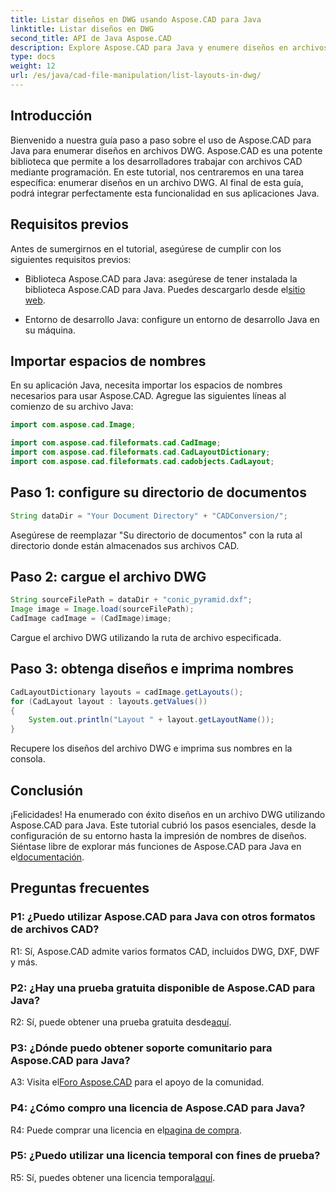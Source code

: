```yaml
---
title: Listar diseños en DWG usando Aspose.CAD para Java
linktitle: Listar diseños en DWG
second_title: API de Java Aspose.CAD
description: Explore Aspose.CAD para Java y enumere diseños en archivos DWG sin esfuerzo. Integre potentes funciones CAD en sus aplicaciones Java.
type: docs
weight: 12
url: /es/java/cad-file-manipulation/list-layouts-in-dwg/
---
```

## Introducción

Bienvenido a nuestra guía paso a paso sobre el uso de Aspose.CAD para Java para enumerar diseños en archivos DWG. Aspose.CAD es una potente biblioteca que permite a los desarrolladores trabajar con archivos CAD mediante programación. En este tutorial, nos centraremos en una tarea específica: enumerar diseños en un archivo DWG. Al final de esta guía, podrá integrar perfectamente esta funcionalidad en sus aplicaciones Java.

## Requisitos previos

Antes de sumergirnos en el tutorial, asegúrese de cumplir con los siguientes requisitos previos:

-  Biblioteca Aspose.CAD para Java: asegúrese de tener instalada la biblioteca Aspose.CAD para Java. Puedes descargarlo desde el[sitio web](https://releases.aspose.com/cad/java/).

- Entorno de desarrollo Java: configure un entorno de desarrollo Java en su máquina.

## Importar espacios de nombres

En su aplicación Java, necesita importar los espacios de nombres necesarios para usar Aspose.CAD. Agregue las siguientes líneas al comienzo de su archivo Java:

```java
import com.aspose.cad.Image;

import com.aspose.cad.fileformats.cad.CadImage;
import com.aspose.cad.fileformats.cad.CadLayoutDictionary;
import com.aspose.cad.fileformats.cad.cadobjects.CadLayout;
```

## Paso 1: configure su directorio de documentos

```java
String dataDir = "Your Document Directory" + "CADConversion/";
```

Asegúrese de reemplazar "Su directorio de documentos" con la ruta al directorio donde están almacenados sus archivos CAD.

## Paso 2: cargue el archivo DWG

```java
String sourceFilePath = dataDir + "conic_pyramid.dxf";
Image image = Image.load(sourceFilePath);
CadImage cadImage = (CadImage)image;
```

Cargue el archivo DWG utilizando la ruta de archivo especificada.

## Paso 3: obtenga diseños e imprima nombres

```java
CadLayoutDictionary layouts = cadImage.getLayouts();
for (CadLayout layout : layouts.getValues())
{
    System.out.println("Layout " + layout.getLayoutName());
}
```

Recupere los diseños del archivo DWG e imprima sus nombres en la consola.

## Conclusión

 ¡Felicidades! Ha enumerado con éxito diseños en un archivo DWG utilizando Aspose.CAD para Java. Este tutorial cubrió los pasos esenciales, desde la configuración de su entorno hasta la impresión de nombres de diseños. Siéntase libre de explorar más funciones de Aspose.CAD para Java en el[documentación](https://reference.aspose.com/cad/java/).

## Preguntas frecuentes

### P1: ¿Puedo utilizar Aspose.CAD para Java con otros formatos de archivos CAD?

R1: Sí, Aspose.CAD admite varios formatos CAD, incluidos DWG, DXF, DWF y más.

### P2: ¿Hay una prueba gratuita disponible de Aspose.CAD para Java?

 R2: Sí, puede obtener una prueba gratuita desde[aquí](https://releases.aspose.com/).

### P3: ¿Dónde puedo obtener soporte comunitario para Aspose.CAD para Java?

 A3: Visita el[Foro Aspose.CAD](https://forum.aspose.com/c/cad/19) para el apoyo de la comunidad.

### P4: ¿Cómo compro una licencia de Aspose.CAD para Java?

 R4: Puede comprar una licencia en el[pagina de compra](https://purchase.aspose.com/buy).

### P5: ¿Puedo utilizar una licencia temporal con fines de prueba?

 R5: Sí, puedes obtener una licencia temporal[aquí](https://purchase.aspose.com/temporary-license/).